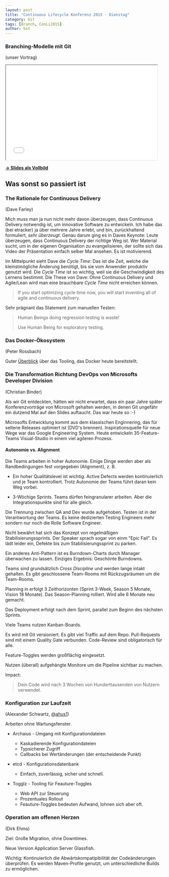 ```yaml
---
layout: post
title: "Continuous Lifecycle Konferenz 2015 - Dienstag"
category: Git
tags: [Branch, ConLi2015]
author: bst
---
```


### Branching-Modelle mit Git

(unser Vortrag)

<iframe src="/slides/branch-modelle-mit-git/" width="480" height="300" name="Slides embedded">
  [**Branch-Modelle mit Git**](/slides/branch-modelle-mit-git/)
</iframe>

[**-> Slides als Vollbild**](/slides/branch-modelle-mit-git/)

## Was sonst so passiert ist

### The Rationale for Continuous Delivery

(Dave Farley)

Mich muss man ja nun nicht mehr davon überzeugen, dass Continuous Delivery notwendig ist, um innovative Software zu entwickeln. Ich habe das (bei etracker) ja über mehrere Jahre erlebt, und bin, zurückhaltend formuliert, *sehr überzeugt*. Genau darum ging es in Daves Keynote: Leute überzeugen, dass Continuous Delivery der richtige Weg ist. Wer Material sucht, um in der eigenen Organisation zu evangelisieren, der sollte sich das Video der Präsentation einfach selber Mal ansehen. Es ist motivierend.

Im Mittelpunkt sieht Dave die *Cycle Time*: Das ist die Zeit, welche die kleinstmögliche Änderung benötigt, bis sie vom Anwender produktiv genutzt wird. Die *Cycle Time* ist so wichtig, weil sie die Geschwindigkeit des Lernens bestimmt. Die These von Dave: Ohne Continuous Delivery und Agile/Lean wird man eine brauchbare *Cycle Time* nicht erreichen können.

> If you start optimizing cycle time now, you will start inventing all of agile and continuous delivery.

Sehr prägnant das Statement zum manuellen Testen:

> Human Beings doing regression testing is waste!
>
> Use Human Being for exploratory testing.

<!--

Bild über Example Continuous Delivery Process ist nützlich.

Have you used Amazon recently? Which version did you use? Amazon releases every 11.6 Seconds.

Wieviel unserer Zeit verbringen wir eigentlich mit % Innovation?

-->


### Das Docker-Ökosystem

(Peter Rossbach)

Guter [Überblick](http://continuouslifecycle.de/2015/material/Rossbach/Rossbach_DockerOrchestration.pdf) über das Tooling, das Docker heute bereitstellt.


### Die Transformation Richtung DevOps von Microsofts Developer Division

(Christian Binder)

Als wir Git entdeckten, hätten wir nicht erwartet, dass ein paar Jahre später Konferenzvorträge von Microsoft gehalten werden, in denen Git ungefähr ein dutzend Mal auf den Slides auftaucht. Das war heute so :-)

Microsofts Entwicklung kommt aus dem klassischen Enginnering, das für seltene Releases optimiert ist (DVD's brennen). Inspirationsquelle für neue Wege war das Google Engineering System. Heute entwickeln 35-Feature-Teams Visual-Studio in einem viel agileren Prozess.

#### Autonomie vs. Alignment

Die Teams arbeiten in hoher Autonomie. Einige Dinge werden aber als Randbedingungen fest vorgegeben (Alignment), z. B.

 * Ein hoher Qualitätslevel ist wichtig. Active Defects werden kontinuierlich und je Team kontrolliert. Trotz Autonomie der Teams führt daran kein Weg vorbei.

 * 3-Wöchige Sprints. Teams dürfen feingranularer arbeiten. Aber die Integrationspunkte sind für alle gleich.

Die Trennung zwischen QA and Dev wurde aufgehoben. Testen ist in der Verantwortung der Teams. Es keine dedizierten Testing Engineers mehr sondern nur noch die Rolle Software Engineer.

Nicht bewährt hat sich das Konzept von regelmäßigen Stabilisierungssprints. Der Speaker sprach sogar von einm "Epic Fail". Es lädt leider ein, Defekte bis zum Stabilisierungssprint zu parken.

Ein anderes Anti-Pattern ist es Burndown-Charts durch Manager überwachen zu lassen. Einziges Ergebnis: Geschönte Burndowns.

Teams sind grundsätzlich *Cross Discipline* und werden lange intakt gehalten. Es gibt geschlossene Team-Rooms mit Rückzugsräumen um die Team-Rooms.

Planning in erfolgt 3 Zeithorizonten (Sprint 3-Week, Season 5 Monate, Vision 18 Monate). Das Season-Planning rolliert. Wird alle 6 Monate neu gemacht.

Das Deployment erfolgt nach dem Sprint, parallel zum Beginn des nächsten Sprints.

Viele Teams nutzen Kanban-Boards.

Es wird mit Git versioniert. Es gibt viel Traffic auf dem Repo. Pull-Requests sind mit einem Quality Gate verbunden. Code-Review sind obligatorisch für alle.

Feature-Toggles werden großflächig eingesetzt.

Nutzen (überall) aufgehängte Monitore um die Pipeline sichtbar zu machen.

Impact:

> Dein Code wird nach 3 Wochen von Hunderttausenden von Nutzern verwendet.

### Konfiguration zur Laufzeit

(Alexander Schwartz, [@ahus1](https://twitter.com/ahus1de))

Arbeiten ohne Wartungsfenster.

 * Archaius - Umgang mit Konfigurationdateien
   - Kaskadierende Konfigurationdateien
   - Typsicherer Zugriff
   - Callbacks bei Wertänderungen (der entscheidende Punkt)

 * etcd - Konfigurationsdatenbank
   - Einfach, zuverlässig, sicher und schnell.

 * Togglz - Tooling für Feauture-Toggles
   - Web API zur Steuerung
   - Prozentuales Rollout
   - Feauture-Toggles bedeuten Aufwand, lohnen sich aber oft.

### Operation am offenen Herzen

(Dirk Ehms)

Ziel: Große Migration, ohne Downtimes.

Neue Version Application Server Glassfish.

Wichtig: Kontinuierlich die Abwärtskompatipibilität der Codeänderungen überprüfen. Es werden Maven-Profile genutzt, um unterschiedliche Builds zu ermöglichen.

<!--
-->
